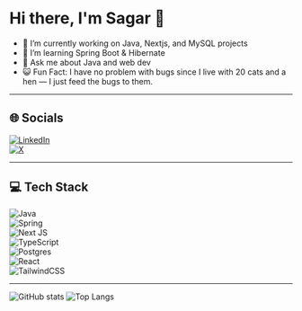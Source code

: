 # Hi there, I'm Sagar 👋

- 🔭 I’m currently working on Java, Nextjs, and MySQL projects
- 🌱 I’m learning Spring Boot & Hibernate
- 💬 Ask me about Java and web dev
- 😺 Fun Fact: I have no problem with bugs since I live with 20 cats and a hen — I just feed the bugs to them.

---
## 🌐 Socials  

[![LinkedIn](https://img.shields.io/badge/LinkedIn-%230077B5.svg?logo=linkedin&logoColor=white)](https://linkedin.com/in/sagar-janjoted-100912svj)  
[![X](https://img.shields.io/badge/X-black.svg?logo=X&logoColor=white)](https://x.com/SagarJanjoted11)

---
## 💻 Tech Stack  
![Java](https://img.shields.io/badge/Java-%23ED8B00.svg?logo=openjdk&logoColor=white)  
![Spring](https://img.shields.io/badge/Spring-%236DB33F.svg?logo=spring&logoColor=white)  
![Next JS](https://img.shields.io/badge/Next.js-000000?logo=nextdotjs&logoColor=white)  
![TypeScript](https://img.shields.io/badge/TypeScript-%23007ACC.svg?logo=typescript&logoColor=white)  
![Postgres](https://img.shields.io/badge/Postgres-%23316192.svg?logo=postgresql&logoColor=white)  
![React](https://img.shields.io/badge/React-%2320232a.svg?logo=react&logoColor=%2361DAFB)  
![TailwindCSS](https://img.shields.io/badge/TailwindCSS-%2338B2AC.svg?logo=tailwind-css&logoColor=white)  

---

![GitHub stats](https://github-readme-stats.vercel.app/api?username=STRO09&show_icons=true)
![Top Langs](https://github-readme-stats.vercel.app/api/top-langs/?username=STRO09&layout=compact)
